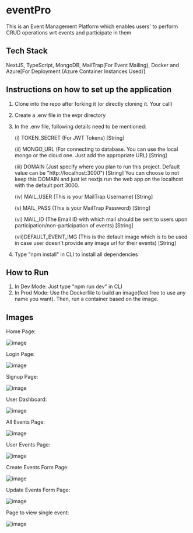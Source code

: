 # eventPro

This is an Event Management Platform which enables users' to perform CRUD operations wrt events and participate in them

## Tech Stack

NextJS, TypeScript, MongoDB, MailTrap(For Event Mailing), Docker and Azure[For Deployment (Azure Container Instances Used)]

## Instructions on how to set up the application

1) Clone into the repo after forking it (or directly cloning it. Your call)
2) Create a .env file in the evpr directory
3) In the .env file, following details need to be mentioned:
   
   (i) TOKEN_SECRET (For JWT Tokens) [String]
   
   (ii) MONGO_URL (For connecting to database. You can use the local mongo or the cloud one. Just add the appropriate URL) [String]

   (iii) DOMAIN (Just specify where you plan to run this project. Default value can be "http://localhost:3000") [String]
         You can choose to not keep this DOMAIN and just let nextjs run the web app on the localhost with the default port 3000.
   
   (iv) MAIL_USER (This is your MailTrap Username) [String]
   
   (v) MAIL_PASS (This is your MailTrap Password) [String]
   
   (vi) MAIL_ID (The Email ID with which mail should be sent to users upon participation/non-participation of events) [String]
   
   (vii)DEFAULT_EVENT_IMG (This is the default image which is to be used in case user doesn't provide any image url for their events) [String]
   
5) Type "npm install" in CLI to install all dependencies

## How to Run

1) In Dev Mode: Just type "npm run dev" in CLI
2) In Prod Mode: Use the Dockerfile to build an image(feel free to use any name you want). Then, run a container based on the image.
   
## Images

Home Page:

![image](https://github.com/Abhinav5050649/eventPro/assets/89687523/0af13715-ac57-4ac0-998e-90e1b14f935e)


Login Page:

![image](https://github.com/Abhinav5050649/eventPro/assets/89687523/db07d904-9b45-4897-b849-8362fb41710a)


Signup Page:

![image](https://github.com/Abhinav5050649/eventPro/assets/89687523/5ab97f0b-6de7-44b7-8017-a76bb50a339e)


User Dashboard: 

![image](https://github.com/Abhinav5050649/eventPro/assets/89687523/5bec907c-4201-4c5a-b872-20ae3f11027a)


All Events Page:

![image](https://github.com/Abhinav5050649/eventPro/assets/89687523/c3e7e9c2-09d3-4ec5-9cb0-ee54bae6c23e)


User Events Page:

![image](https://github.com/Abhinav5050649/eventPro/assets/89687523/33296704-376f-4a81-a260-3436bae23d93)


Create Events Form Page:

![image](https://github.com/Abhinav5050649/eventPro/assets/89687523/fdb9eb0b-7217-4273-b789-eaeef32acdbb)


Update Events Form Page:

![image](https://github.com/Abhinav5050649/eventPro/assets/89687523/b1e5527f-7d81-4e16-8c9d-8c67b273d62e)

Page to view single event:

![image](https://github.com/Abhinav5050649/eventPro/assets/89687523/fb875422-6ce9-4d30-a532-11edb5ce9dba)

